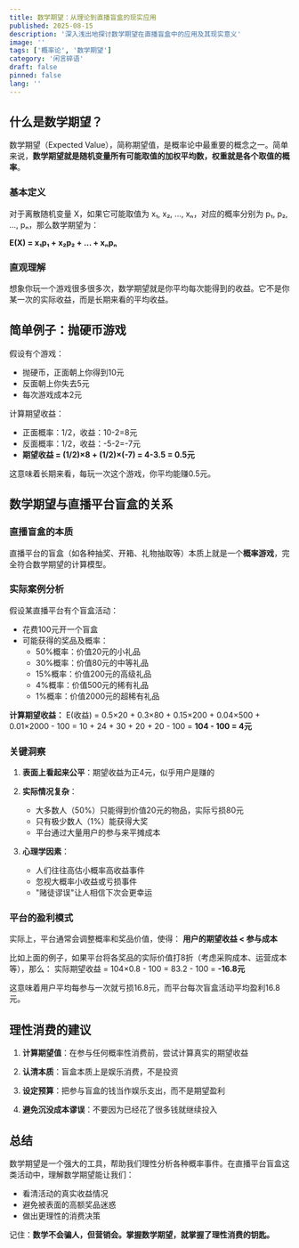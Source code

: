 ```yaml
---
title: 数学期望：从理论到直播盲盒的现实应用
published: 2025-08-15
description: '深入浅出地探讨数学期望在直播盲盒中的应用及其现实意义'
image: ''
tags: ['概率论', '数学期望']
category: '闲言碎语'
draft: false
pinned: false
lang: ''
---
```


## 什么是数学期望？

数学期望（Expected Value），简称期望值，是概率论中最重要的概念之一。简单来说，**数学期望就是随机变量所有可能取值的加权平均数，权重就是各个取值的概率**。

### 基本定义

对于离散随机变量 X，如果它可能取值为 x₁, x₂, ..., xₙ，对应的概率分别为 p₁, p₂, ..., pₙ，那么数学期望为：

**E(X) = x₁p₁ + x₂p₂ + ... + xₙpₙ**

### 直观理解

想象你玩一个游戏很多很多次，数学期望就是你平均每次能得到的收益。它不是你某一次的实际收益，而是长期来看的平均收益。

## 简单例子：抛硬币游戏

假设有个游戏：
- 抛硬币，正面朝上你得到10元
- 反面朝上你失去5元
- 每次游戏成本2元

计算期望收益：
- 正面概率：1/2，收益：10-2=8元
- 反面概率：1/2，收益：-5-2=-7元
- **期望收益 = (1/2)×8 + (1/2)×(-7) = 4-3.5 = 0.5元**

这意味着长期来看，每玩一次这个游戏，你平均能赚0.5元。

## 数学期望与直播平台盲盒的关系

### 直播盲盒的本质

直播平台的盲盒（如各种抽奖、开箱、礼物抽取等）本质上就是一个**概率游戏**，完全符合数学期望的计算模型。

### 实际案例分析

假设某直播平台有个盲盒活动：
- 花费100元开一个盲盒
- 可能获得的奖品及概率：
  - 50%概率：价值20元的小礼品
  - 30%概率：价值80元的中等礼品  
  - 15%概率：价值200元的高级礼品
  - 4%概率：价值500元的稀有礼品
  - 1%概率：价值2000元的超稀有礼品

**计算期望收益：**
E(收益) = 0.5×20 + 0.3×80 + 0.15×200 + 0.04×500 + 0.01×2000 - 100
= 10 + 24 + 30 + 20 + 20 - 100
= **104 - 100 = 4元**

### 关键洞察

1. **表面上看起来公平**：期望收益为正4元，似乎用户是赚的

2. **实际情况复杂**：
   - 大多数人（50%）只能得到价值20元的物品，实际亏损80元
   - 只有极少数人（1%）能获得大奖
   - 平台通过大量用户的参与来平摊成本

3. **心理学因素**：
   - 人们往往高估小概率高收益事件
   - 忽视大概率小收益或亏损事件
   - "赌徒谬误"让人相信下次会更幸运

### 平台的盈利模式

实际上，平台通常会调整概率和奖品价值，使得：
**用户的期望收益 < 参与成本**

比如上面的例子，如果平台将各奖品的实际价值打8折（考虑采购成本、运营成本等），那么：
实际期望收益 = 104×0.8 - 100 = 83.2 - 100 = **-16.8元**

这意味着用户平均每参与一次就亏损16.8元，而平台每次盲盒活动平均盈利16.8元。

## 理性消费的建议

1. **计算期望值**：在参与任何概率性消费前，尝试计算真实的期望收益

2. **认清本质**：盲盒本质上是娱乐消费，不是投资

3. **设定预算**：把参与盲盒的钱当作娱乐支出，而不是期望盈利

4. **避免沉没成本谬误**：不要因为已经花了很多钱就继续投入

## 总结

数学期望是一个强大的工具，帮助我们理性分析各种概率事件。在直播平台盲盒这类活动中，理解数学期望能让我们：

- 看清活动的真实收益情况
- 避免被表面的高额奖品迷惑
- 做出更理性的消费决策

记住：**数学不会骗人，但营销会。掌握数学期望，就掌握了理性消费的钥匙。**